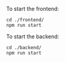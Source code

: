 To start the frontend:

```
cd ./frontend/
npm run start
```

To start the backend:

```
cd ./backend/
npm run start
```
